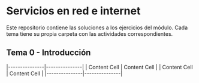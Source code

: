 # Servicios en red e internet

Este repositorio contiene las soluciones a los ejercicios del módulo. Cada tema tiene su propia carpeta con las actividades correspondientes.

## Tema 0 - Introducción

|---------------|---------------|
| Content Cell  | Content Cell  |
| Content Cell  | Content Cell  |
|---------------|---------------|
